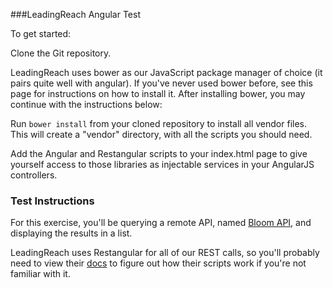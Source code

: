 ###LeadingReach Angular Test

To get started:

Clone the Git repository.

LeadingReach uses bower as our JavaScript package manager of choice (it pairs quite well with angular). If you've never used bower before,
see this page for instructions on how to install it. After installing bower, you may continue with the instructions below:

Run `bower install` from your cloned repository to install all vendor files. This will create a "vendor" directory, with all the scripts you should need.

Add the Angular and Restangular scripts to your index.html page to give yourself access to those libraries as injectable services in your AngularJS controllers.

### Test Instructions

For this exercise, you'll be querying a remote API, named [Bloom API](http://bloomapi.com), and displaying the results in a list.

LeadingReach uses Restangular for all of our REST calls, so you'll probably need to view their [docs]() to figure out how their scripts work if you're not familiar with it.

